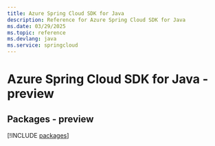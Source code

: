 ```yaml
---
title: Azure Spring Cloud SDK for Java
description: Reference for Azure Spring Cloud SDK for Java
ms.date: 03/29/2025
ms.topic: reference
ms.devlang: java
ms.service: springcloud
---
```

# Azure Spring Cloud SDK for Java - preview
## Packages - preview
[!INCLUDE [packages](spring-cloud-index.md)]